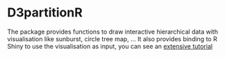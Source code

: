 # D3partitionR
The package provides functions to draw interactive hierarchical data with visualisation like sunburst, circle tree map, ...
It also provides binding to R Shiny to use the visualisation as input, you can see an [extensive tutorial](https://antoineguillot.wordpress.com/2016/11/20/an-extensive-tutorial-of-d3partitionr-0-2/)

